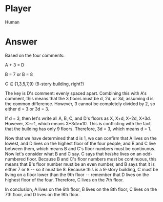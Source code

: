 # Player

Human

# Answer

Based on the four comments:

A + 3 = D

B = 7 or B = 8

C ∈ {1,3,5,7,9} (9-story building, right?)

The key is D's comment: evenly spaced apart.
Combining this with A's comment, this means that the 3 floors must be d, 2d, or 3d, assuming d is the common difference.
However, 3 cannot be completely divided by 2, so either d = 3 or 3d = 3.

If d = 3, then let's write all A, B, C, and D's floors as X, X+d, X+2d, X+3d.
However, X>=1, which means X+3d>=10. This is conflicting with the fact that the building has only 9 floors.
Therefore, 3d = 3, which means d = 1.

Now that we have determined that d is 1, we can confirm that A lives on the lowest, and D lives on the highest floor of the four people, and B and C live between them, which means B and C's floor numbers must be continuous.
Now let's consider what B and C say. C says that he/she lives on an odd-numbered floor.
Because B and C's floor numbers must be continuous, this means that B's floor number must be an even number, and B says that it is either 7 or 8 -- so it must be 8.
Because this is a 9-story building, C must be living on a floor lower than the 9th floor -- remember that D lives on the highest floor of the four.
Therefore, C lives on the 7th floor.

In conclusion, A lives on the 6th floor, B lives on the 8th floor, C lives on the 7th floor, and D lives on the 9th floor.
